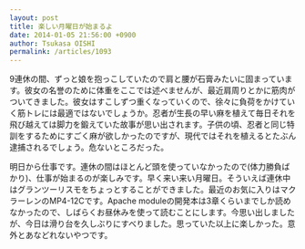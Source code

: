 ```yaml
---
layout: post
title: 楽しい月曜日が始まるよ
date: 2014-01-05 21:56:00 +0900
author: Tsukasa OISHI
permalink: /articles/1093
---
```



9連休の間、ずっと娘を抱っこしていたので肩と腰が石膏みたいに固まっています。彼女の名誉のために体重をここでは述べませんが、最近肩周りとかに筋肉がついてきました。彼女はすこしずつ重くなっていくので、徐々に負荷をかけていく筋トレには最適ではないでしょうか。忍者が生長の早い麻を植えて毎日それを飛び越えては脚力を鍛えていた故事が思い出されます。子供の頃、忍者と同じ特訓をするためにすごく麻が欲しかったのですが、現代ではそれを植えるとたぶん逮捕されるでしょう。危ないところだった。  

明日から仕事です。連休の間はほとんど頭を使っていなかったので(体力勝負ばかり)、仕事が始まるのが楽しみです。早く来い来い月曜日。そういえば連休中はグランツーリスモをちょっとすることができました。最近のお気に入りはマクラーレンのMP4-12Cです。Apache moduleの開発本は3章くらいまでしか読めなかったので、しばらくお昼休みを使って読むことにします。今思い出しましたが、今日は滑り台を久しぶりにすべりました。思っていた以上に楽しかった。意外とあなどれないやつです。  

